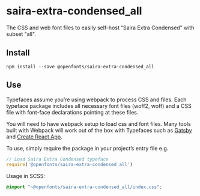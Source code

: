 
# saira-extra-condensed_all

The CSS and web font files to easily self-host “Saira Extra Condensed” with subset "all".

## Install

`npm install --save @openfonts/saira-extra-condensed_all`

## Use

Typefaces assume you’re using webpack to process CSS and files. Each typeface
package includes all necessary font files (woff2, woff) and a CSS file with
font-face declarations pointing at these files.

You will need to have webpack setup to load css and font files. Many tools built
with Webpack will work out of the box with Typefaces such as [Gatsby](https://github.com/gatsbyjs/gatsby)
and [Create React App](https://github.com/facebookincubator/create-react-app).

To use, simply require the package in your project’s entry file e.g.

```javascript
// Load Saira Extra Condensed typeface
require('@openfonts/saira-extra-condensed_all')
```

Usage in SCSS:
```scss
@import "~@openfonts/saira-extra-condensed_all/index.css";
```
